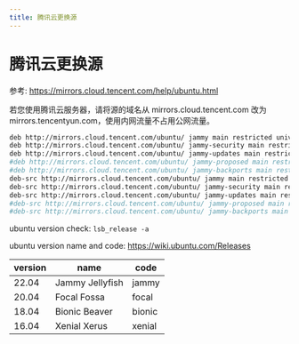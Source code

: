 ```yaml
---
title: 腾讯云更换源
---
```


# 腾讯云更换源

参考: https://mirrors.cloud.tencent.com/help/ubuntu.html

若您使用腾讯云服务器，请将源的域名从 mirrors.cloud.tencent.com 改为 mirrors.tencentyun.com，使用内网流量不占用公网流量。

```bash
deb http://mirrors.cloud.tencent.com/ubuntu/ jammy main restricted universe multiverse
deb http://mirrors.cloud.tencent.com/ubuntu/ jammy-security main restricted universe multiverse
deb http://mirrors.cloud.tencent.com/ubuntu/ jammy-updates main restricted universe multiverse
#deb http://mirrors.cloud.tencent.com/ubuntu/ jammy-proposed main restricted universe multiverse
#deb http://mirrors.cloud.tencent.com/ubuntu/ jammy-backports main restricted universe multiverse
deb-src http://mirrors.cloud.tencent.com/ubuntu/ jammy main restricted universe multiverse
deb-src http://mirrors.cloud.tencent.com/ubuntu/ jammy-security main restricted universe multiverse
deb-src http://mirrors.cloud.tencent.com/ubuntu/ jammy-updates main restricted universe multiverse
#deb-src http://mirrors.cloud.tencent.com/ubuntu/ jammy-proposed main restricted universe multiverse
#deb-src http://mirrors.cloud.tencent.com/ubuntu/ jammy-backports main restricted universe multiverse
```

ubuntu version check: `lsb_release -a`

ubuntu version name and code: https://wiki.ubuntu.com/Releases

| version | name            | code   |
| ------- | --------------- | ------ |
| 22.04   | Jammy Jellyfish | jammy  |
| 20.04   | Focal Fossa     | focal  |
| 18.04   | Bionic Beaver   | bionic |
| 16.04   | Xenial Xerus    | xenial |
